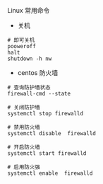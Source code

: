 Linux 常用命令
+ 关机
```shell
# 即可关机
pooweroff 
halt
shutdown -h nw
```

+ centos 防火墙
```shell
# 查询防护墙状态
firewall-cmd --state

# 关闭防护墙
systemctl stop firewalld

# 禁用防火墙
systemctl disable  firewalld

# 开启防火墙
systemctl start firewalld

# 启用防火强
systemctl enable  firewalld
```
